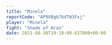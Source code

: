 ```yaml
---
title: "Minela"
reportCode: "AP9VBgb76dTW3Fxj"
player: "Minela"
fight: "Shade of Aran"
date: 2021-08-30T19:10:09.637000+00:00
---
```


